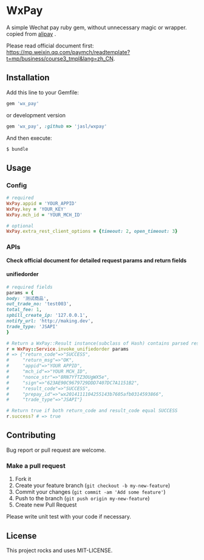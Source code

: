 # WxPay

A simple Wechat pay ruby gem, without unnecessary magic or wrapper.
copied from [alipay](https://github.com/chloerei/alipay) .

Please read official document first: <https://mp.weixin.qq.com/paymch/readtemplate?t=mp/business/course3_tmpl&lang=zh_CN>.

## Installation

Add this line to your Gemfile:

```ruby
gem 'wx_pay'
```

or development version

```ruby
gem 'wx_pay', :github => 'jasl/wxpay'
```

And then execute:

```sh
$ bundle
```

## Usage

### Config

```ruby
# required
WxPay.appid = 'YOUR_APPID'
WxPay.key = 'YOUR_KEY'
WxPay.mch_id = 'YOUR_MCH_ID'

# optional
WxPay.extra_rest_client_options = {timeout: 2, open_timeout: 3}
```

### APIs

**Check official document for detailed request params and return fields**

#### unifiedorder
 
```ruby
# required fields 
params = {
body: '测试商品',
out_trade_no: 'test003',
total_fee: 1,
spbill_create_ip: '127.0.0.1',
notify_url: 'http://making.dev',
trade_type: 'JSAPI'
}

# Return a WxPay::Result instance(subclass of Hash) contains parsed result
r = WxPay::Service.invoke_unifiedorder params
# => {"return_code"=>"SUCCESS",
#     "return_msg"=>"OK",
#     "appid"=>"YOUR APPID",
#     "mch_id"=>"YOUR MCH_ID",
#     "nonce_str"=>"8RN7YfTZ3OUgWX5e",
#     "sign"=>"623AE90C9679729DDD7407DC7A1151B2",
#     "result_code"=>"SUCCESS",
#     "prepay_id"=>"wx2014111104255143b7605afb0314593866",
#     "trade_type"=>"JSAPI"}

# Return true if both return_code and result_code equal SUCCESS
r.success? # => true
```

## Contributing

Bug report or pull request are welcome.

### Make a pull request

1. Fork it
2. Create your feature branch (`git checkout -b my-new-feature`)
3. Commit your changes (`git commit -am 'Add some feature'`)
4. Push to the branch (`git push origin my-new-feature`)
5. Create new Pull Request

Please write unit test with your code if necessary.

## License

This project rocks and uses MIT-LICENSE.
